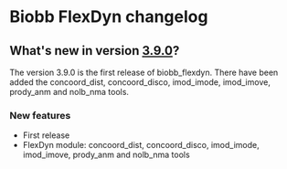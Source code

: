 # Biobb FlexDyn changelog

## What's new in version [3.9.0](https://github.com/bioexcel/biobb_flexdyn/releases/tag/v3.9.0)?
The version 3.9.0 is the first release of biobb_flexdyn. There have been added the concoord_dist, concoord_disco, imod_imode, imod_imove, prody_anm and nolb_nma tools.

### New features

* First release
* FlexDyn module: concoord_dist, concoord_disco, imod_imode, imod_imove, prody_anm and nolb_nma tools